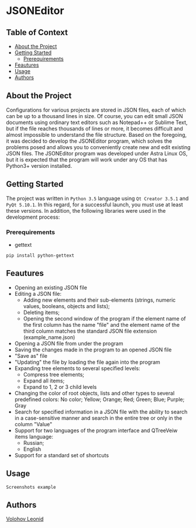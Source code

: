 # JSONEditor

## Table of Context

- [About the Project](#about-the-project)
- [Getting Started](#getting-started)
  * [Prerequirements](#prerequirements)
- [Feautures](#feautures)
- [Usage](#usage)
- [Authors](#authors)

## About the Project

Configurations for various projects are stored in JSON files, each of which can be up to a thousand lines in size. Of course, you can edit small JSON documents using ordinary text editors such as Notepad++ or Sublime Text, but if the file reaches thousands of lines or more, it becomes difficult and almost impossible to understand the file structure.
Based on the foregoing, it was decided to develop the JSONEditor program, which solves the problems posed and allows you to conveniently create new and edit existing JSON files. The JSONEditor program was developed under Astra Linux OS, but it is expected that the program will work under any OS that has Python3+ version installed.

##  Getting Started

The project was written in `Python 3.5` language using `Qt Creator 3.5.1` and `PyQt 5.10.1`. In this regard, for a successful launch, you must use at least these versions. In addition, the following libraries were used in the development process:

### Prerequirements

 - gettext
```
pip install python-gettext
```

## Feautures

- Opening an existing JSON file
- Editing a JSON file: 
  - Adding new elements and their sub-elements (strings, numeric values, booleans, objects and lists); 
  - Deleting items; 
  - Opening the second window of the program if the element name of the first column has the name "file" and the element name of the third column matches the standard JSON file extension (example_name.json)
- Opening a JSON file from under the program
- Saving the changes made in the program to an opened JSON file
- "Save as" file
- "Updating" the file by loading the file again into the program
- Expanding tree elements to several specified levels:
  - Compress tree elements;
  - Expand all items;
  - Expand to 1, 2 or 3 child levels
- Changing the color of root objects, lists and other types to several predefined colors: No color; Yellow; Orange; Red; Green; Blue; Purple; Gray
- Search for specified information in a JSON file with the ability to search in a case-sensitive manner and search in the entire tree or only in the column "Value"
- Support for two languages ​​of the program interface and QTreeVeiw items language:
  - Russian;
  - English
- Support for a standard set of shortcuts

## Usage

`Screenshots example`

## Authors

[Volohov Leonid](https://github.com/LeonidVolohov)
